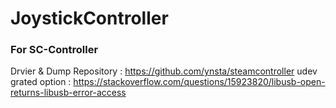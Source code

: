 # JoystickController


### For SC-Controller
Drvier & Dump Repository : https://github.com/ynsta/steamcontroller
udev grated option :  https://stackoverflow.com/questions/15923820/libusb-open-returns-libusb-error-access

